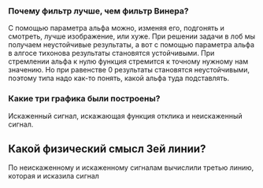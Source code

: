 ### Почему фильтр лучше, чем фильтр Винера?
С помощью параметра альфа можно, изменяя его, подгонять и смотреть, лучше изображение, или хуже.
При решении задачи в лоб мы получаем неустойчивые результаты, а вот с помощью параметра альфа в алгосе тихонова результаты становятся устойчивыми.
При стремлении альфа к нулю функция стремится к точному нужному нам значению. Но при равенстве 0 результаты становятся неустойчивыми, поэтому типа надо как-то понять, какой альфа туда подставлять.

### Какие три графика были построены?
Искаженный сигнал, искажающая функция отклика и неискаженный сигнал. 

## Какой физический смысл 3ей линии?
По неискаженному и искаженному сигналам вычислили третью линию, которая и исказила сигнал

